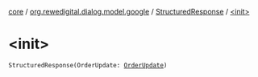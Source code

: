 [core](../../index.md) / [org.rewedigital.dialog.model.google](../index.md) / [StructuredResponse](index.md) / [&lt;init&gt;](./-init-.md)

# &lt;init&gt;

`StructuredResponse(OrderUpdate: `[`OrderUpdate`](../../org.rewedigital.dialog.model.google.order/-order-update/index.md)`)`